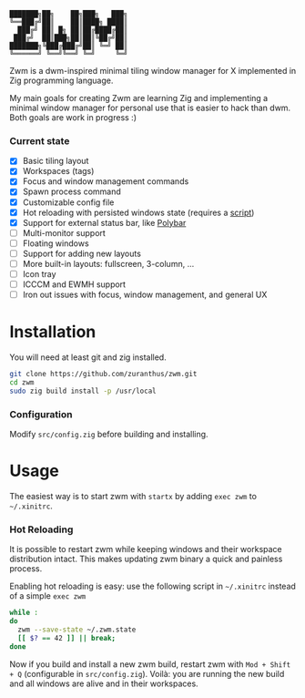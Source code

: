 ```
███████╗██╗    ██╗███╗   ███╗
╚══███╔╝██║    ██║████╗ ████║
  ███╔╝ ██║ █╗ ██║██╔████╔██║
 ███╔╝  ██║███╗██║██║╚██╔╝██║
███████╗╚███╔███╔╝██║ ╚═╝ ██║
╚══════╝ ╚══╝╚══╝ ╚═╝     ╚═╝
```

Zwm is a dwm-inspired minimal tiling window manager for X implemented in Zig programming language.

My main goals for creating Zwm are learning Zig and implementing a minimal window manager for personal use
that is easier to hack than dwm. Both goals are work in progress :)

### Current state

- [x] Basic tiling layout
- [x] Workspaces (tags)
- [x] Focus and window management commands
- [x] Spawn process command
- [x] Customizable config file
- [x] Hot reloading with persisted windows state (requires a [script](#hot-reloading))
- [x] Support for external status bar, like [Polybar](https://github.com/polybar/polybar)
- [ ] Multi-monitor support
- [ ] Floating windows
- [ ] Support for adding new layouts
- [ ] More built-in layouts: fullscreen, 3-column, ...
- [ ] Icon tray
- [ ] ICCCM and EWMH support
- [ ] Iron out issues with focus, window management, and general UX

# Installation

You will need at least git and zig installed.

```bash
git clone https://github.com/zuranthus/zwm.git
cd zwm
sudo zig build install -p /usr/local
```
### Configuration

Modify `src/config.zig` before building and installing.

# Usage

The easiest way is to start zwm with `startx` by adding `exec zwm` to `~/.xinitrc`.

### Hot Reloading

It is possible to restart zwm while keeping windows and their workspace distribution intact. This makes updating zwm binary a quick and painless process.

Enabling hot reloading is easy: use the following script in `~/.xinitrc` instead of a simple `exec zwm`
```bash
while :
do
  zwm --save-state ~/.zwm.state
  [[ $? == 42 ]] || break;
done
```

Now if you build and install a new zwm build, restart zwm with `Mod + Shift + Q` (configurable in `src/config.zig`). Voilà: you are running the new build and all windows are alive and in their workspaces.
